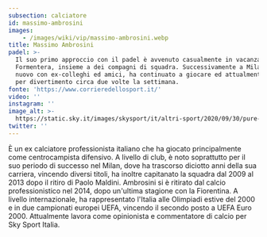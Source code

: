 ```yaml
---
subsection: calciatore
id: massimo-ambrosini
images: 
    - /images/wiki/vip/massimo-ambrosini.webp
title: Massimo Ambrosini
padel: >-
  Il suo primo approccio con il padel è avvenuto casualmente in vacanza a
  Formentera, insieme a dei compagni di squadra. Successivamente a Milano, di
  nuovo con ex-colleghi ed amici, ha continuato a giocare ed attualmente gioca
  per divertimento circa due volte la settimana.
fonte: 'https://www.corrieredellosport.it/'
video: ''
instagram: ''
image_alt: >-
  https://static.sky.it/images/skysport/it/altri-sport/2020/09/30/pure-air-padel-challenge-trophy/padel_1.jpg
twitter: ''
---
```

È un ex calciatore professionista italiano che ha giocato principalmente come centrocampista difensivo. A livello di club, è noto soprattutto per il suo periodo di successo nel Milan, dove ha trascorso diciotto anni della sua carriera, vincendo diversi titoli, ha inoltre capitanato la squadra dal 2009 al 2013 dopo il ritiro di Paolo Maldini. Ambrosini si è ritirato dal calcio professionistico nel 2014, dopo un'ultima stagione con la Fiorentina. A livello internazionale, ha rappresentato l'Italia alle Olimpiadi estive del 2000 e in due campionati europei UEFA, vincendo il secondo posto a UEFA Euro 2000. Attualmente lavora come opinionista e commentatore di calcio per Sky Sport Italia.